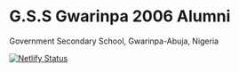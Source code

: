 # G.S.S Gwarinpa 2006 Alumni
Government Secondary School, Gwarinpa-Abuja, Nigeria

[![Netlify Status](https://api.netlify.com/api/v1/badges/a6c3d057-a31f-4741-bed1-6d454b6be9ca/deploy-status)](https://app.netlify.com/sites/gosan06/deploys)

